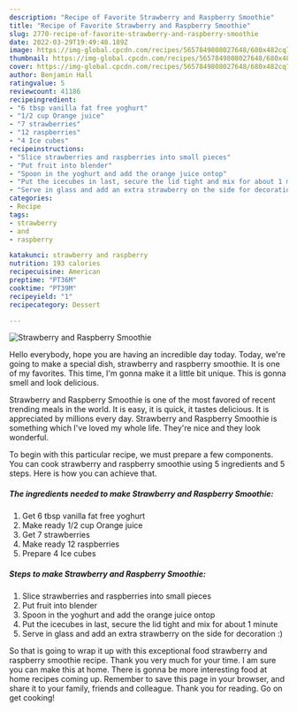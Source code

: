 ```yaml
---
description: "Recipe of Favorite Strawberry and Raspberry Smoothie"
title: "Recipe of Favorite Strawberry and Raspberry Smoothie"
slug: 2770-recipe-of-favorite-strawberry-and-raspberry-smoothie
date: 2022-03-29T19:49:48.189Z
image: https://img-global.cpcdn.com/recipes/5657849808027648/680x482cq70/strawberry-and-raspberry-smoothie-recipe-main-photo.jpg
thumbnail: https://img-global.cpcdn.com/recipes/5657849808027648/680x482cq70/strawberry-and-raspberry-smoothie-recipe-main-photo.jpg
cover: https://img-global.cpcdn.com/recipes/5657849808027648/680x482cq70/strawberry-and-raspberry-smoothie-recipe-main-photo.jpg
author: Benjamin Hall
ratingvalue: 5
reviewcount: 41186
recipeingredient:
- "6 tbsp vanilla fat free yoghurt"
- "1/2 cup Orange juice"
- "7 strawberries"
- "12 raspberries"
- "4 Ice cubes"
recipeinstructions:
- "Slice strawberries and raspberries into small pieces"
- "Put fruit into blender"
- "Spoon in the yoghurt and add the orange juice ontop"
- "Put the icecubes in last, secure the lid tight and mix for about 1 minute"
- "Serve in glass and add an extra strawberry on the side for decoration :)"
categories:
- Recipe
tags:
- strawberry
- and
- raspberry

katakunci: strawberry and raspberry 
nutrition: 193 calories
recipecuisine: American
preptime: "PT36M"
cooktime: "PT39M"
recipeyield: "1"
recipecategory: Dessert

---
```



![Strawberry and Raspberry Smoothie](https://img-global.cpcdn.com/recipes/5657849808027648/680x482cq70/strawberry-and-raspberry-smoothie-recipe-main-photo.jpg)

Hello everybody, hope you are having an incredible day today. Today, we're going to make a special dish, strawberry and raspberry smoothie. It is one of my favorites. This time, I'm gonna make it a little bit unique. This is gonna smell and look delicious.



Strawberry and Raspberry Smoothie is one of the most favored of recent trending meals in the world. It is easy, it is quick, it tastes delicious. It is appreciated by millions every day. Strawberry and Raspberry Smoothie is something which I've loved my whole life. They're nice and they look wonderful.


To begin with this particular recipe, we must prepare a few components. You can cook strawberry and raspberry smoothie using 5 ingredients and 5 steps. Here is how you can achieve that.

<!--inarticleads1-->

##### The ingredients needed to make Strawberry and Raspberry Smoothie:

1. Get 6 tbsp vanilla fat free yoghurt
1. Make ready 1/2 cup Orange juice
1. Get 7 strawberries
1. Make ready 12 raspberries
1. Prepare 4 Ice cubes




<!--inarticleads2-->

##### Steps to make Strawberry and Raspberry Smoothie:

1. Slice strawberries and raspberries into small pieces
1. Put fruit into blender
1. Spoon in the yoghurt and add the orange juice ontop
1. Put the icecubes in last, secure the lid tight and mix for about 1 minute
1. Serve in glass and add an extra strawberry on the side for decoration :)




So that is going to wrap it up with this exceptional food strawberry and raspberry smoothie recipe. Thank you very much for your time. I am sure you can make this at home. There is gonna be more interesting food at home recipes coming up. Remember to save this page in your browser, and share it to your family, friends and colleague. Thank you for reading. Go on get cooking!
